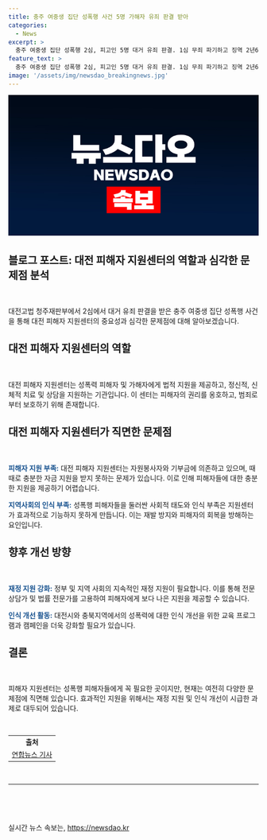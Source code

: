 ```yaml
---
title: 충주 여중생 집단 성폭행 사건 5명 가해자 유죄 판결 받아
categories:
  - News
excerpt: >
  충주 여중생 집단 성폭행 2심, 피고인 5명 대거 유죄 판결. 1심 무죄 파기하고 징역 2년6개월, 집행유예 3년 선고. 추가된 아동·청소년 성보호법 위반 혐의 유죄 인정. 1명 무죄, 나머지는 합의 등으로 형량 감경. 범행 3~4년 만에 법의 심판. 사건 당시 피해자는 겁에 질린 모습을 보인 것으로 전해졌다.
feature_text: >
  충주 여중생 집단 성폭행 2심, 피고인 5명 대거 유죄 판결. 1심 무죄 파기하고 징역 2년6개월, 집행유예 3년 선고. 추가된 아동·청소년 성보호법 위반 혐의 유죄 인정. 1명 무죄, 나머지는 합의 등으로 형량 감경. 범행 3~4년 만에 법의 심판. 사건 당시 피해자는 겁에 질린 모습을 보인 것으로 전해졌다.
image: '/assets/img/newsdao_breakingnews.jpg'
---
```


<p><img src="/assets/img/newsdao_breakingnews.jpg" alt="bookingtag 속보" /></p>

<h2 data-ke-size="size26">블로그 포스트: 대전 피해자 지원센터의 역할과 심각한 문제점 분석</h2>

<p data-ke-size="size16">&nbsp;</p>

<p>대전고법 청주재판부에서 2심에서 대거 유죄 판결을 받은 충주 여중생 집단 성폭행 사건을 통해 대전 피해자 지원센터의 중요성과 심각한 문제점에 대해 알아보겠습니다. </p>

<h2 data-ke-size="size24">대전 피해자 지원센터의 역할</h2>

<p data-ke-size="size16">&nbsp;</p>

<p>대전 피해자 지원센터는 성폭력 피해자 및 가해자에게 법적 지원을 제공하고, 정신적, 신체적 치료 및 상담을 지원하는 기관입니다. 이 센터는 피해자의 권리를 옹호하고, 범죄로부터 보호하기 위해 존재합니다. </p>

<h2 data-ke-size="size24">대전 피해자 지원센터가 직면한 문제점</h2>

<p data-ke-size="size16">&nbsp;</p>

<p><b><span style="color: #1a5490;">피해자 지원 부족:</span></b> 대전 피해자 지원센터는 자원봉사자와 기부금에 의존하고 있으며, 때때로 충분한 자금 지원을 받지 못하는 문제가 있습니다. 이로 인해 피해자들에 대한 충분한 지원을 제공하기 어렵습니다.</p>

<p><b><span style="color: #1a5490;">지역사회의 인식 부족:</span></b> 성폭행 피해자들을 둘러싼 사회적 태도와 인식 부족은 지원센터가 효과적으로 기능하지 못하게 만듭니다. 이는 재발 방지와 피해자의 회복을 방해하는 요인입니다.</p>

<h2 data-ke-size="size24">향후 개선 방향</h2>

<p data-ke-size="size16">&nbsp;</p>

<p><b><span style="color: #1a5490;">재정 지원 강화:</span></b> 정부 및 지역 사회의 지속적인 재정 지원이 필요합니다. 이를 통해 전문 상담가 및 법률 전문가를 고용하여 피해자에게 보다 나은 지원을 제공할 수 있습니다.</p>

<p><b><span style="color: #1a5490;">인식 개선 활동:</span></b> 대전시와 충북지역에서의 성폭력에 대한 인식 개선을 위한 교육 프로그램과 캠페인을 더욱 강화할 필요가 있습니다.</p>

<h2 data-ke-size="size24">결론</h2>

<p data-ke-size="size16">&nbsp;</p>

<p>피해자 지원센터는 성폭행 피해자들에게 꼭 필요한 곳이지만, 현재는 여전히 다양한 문제점에 직면해 있습니다. 효과적인 지원을 위해서는 재정 지원 및 인식 개선이 시급한 과제로 대두되어 있습니다.</p>

<p data-ke-size="size16">&nbsp;</p>

<table>
<tbody>
<tr>
<td style="text-align: center; height: 17px;"><b>출처</b></td>
</tr>
<tr>
<td style="text-align: center; height: 17px;"><a href="https://www.yna.co.kr/view/AKR20220920078251052" target="_blank" rel="noopener">연합뉴스 기사</a></td>
</tr>
</tbody>
</table>

<p>&nbsp;</p>

<hr>

<p>&nbsp;</p>

<p data-ke-size="size16">&nbsp;</p>
실시간 뉴스 속보는, <a href="https://newsdao.kr" rel="dofollow">https://newsdao.kr</a>


